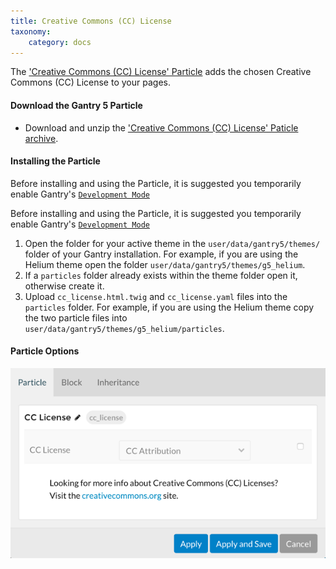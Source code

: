 ```yaml
---
title: Creative Commons (CC) License
taxonomy:
    category: docs
---
```


The ['Creative Commons (CC) License' Particle](https://github.com/hibbitts-design/grav-gantry5-particle-blog-tags) adds the chosen Creative Commons (CC) License to your pages.

#### Download the Gantry 5 Particle
* Download and unzip the ['Creative Commons (CC) License' Paticle archive](https://github.com/hibbitts-design/grav-gantry5-particle-cc-license/archive/master.zip).

#### Installing the Particle

Before installing and using the Particle, it is suggested you temporarily enable Gantry's [`Development Mode`](http://docs.gantry.org/gantry5/configure/extras)

Before installing and using the Particle, it is suggested you temporarily enable Gantry's [`Development Mode`](http://docs.gantry.org/gantry5/configure/extras)

1. Open the folder for your active theme in the `user/data/gantry5/themes/` folder of your Gantry installation. For example, if you are using the Helium theme open the folder `user/data/gantry5/themes/g5_helium`.
2. If a `particles` folder already exists within the theme folder open it, otherwise create it.
3. Upload `cc_license.html.twig` and `cc_license.yaml` files into the `particles` folder. For example, if you are using the Helium theme copy the two particle files into `user/data/gantry5/themes/g5_helium/particles`.

#### Particle Options
!['CC License' options](https://github.com/paulhibbitts/github-repo-images/blob/master/cc-license-options.png?raw=true)
